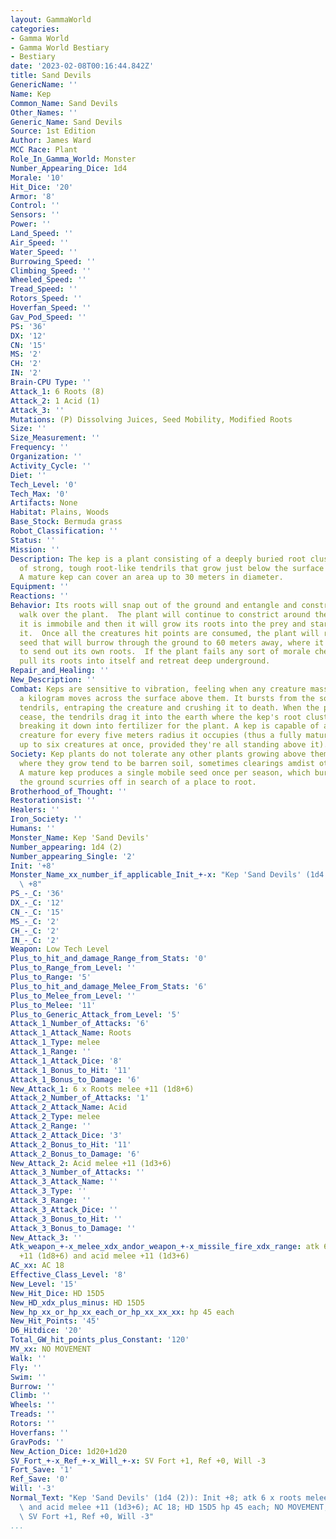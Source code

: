 ```yaml
---
layout: GammaWorld
categories:
- Gamma World
- Gamma World Bestiary
- Bestiary
date: '2023-02-08T00:16:44.842Z'
title: Sand Devils
GenericName: ''
Name: Kep
Common_Name: Sand Devils
Other_Names: ''
Generic_Name: Sand Devils
Source: 1st Edition
Author: James Ward
MCC Race: Plant
Role_In_Gamma_World: Monster
Number_Appearing_Dice: 1d4
Morale: '10'
Hit_Dice: '20'
Armor: '8'
Control: ''
Sensors: ''
Power: ''
Land_Speed: ''
Air_Speed: ''
Water_Speed: ''
Burrowing_Speed: ''
Climbing_Speed: ''
Wheeled_Speed: ''
Tread_Speed: ''
Rotors_Speed: ''
Hoverfan_Speed: ''
Gav_Pod_Speed: ''
PS: '36'
DX: '12'
CN: '15'
MS: '2'
CH: '2'
IN: '2'
Brain-CPU Type: ''
Attack_1: 6 Roots (8)
Attack_2: 1 Acid (1)
Attack_3: ''
Mutations: (P) Dissolving Juices, Seed Mobility, Modified Roots
Size: ''
Size_Measurement: ''
Frequency: ''
Organization: ''
Activity_Cycle: ''
Diet: ''
Tech_Level: '0'
Tech_Max: '0'
Artifacts: None
Habitat: Plains, Woods
Base_Stock: Bermuda grass
Robot_Classification: ''
Status: ''
Mission: ''
Description: The kep is a plant consisting of a deeply buried root cluster and a network
  of strong, tough root-like tendrils that grow just below the surface of sandy soil.
  A mature kep can cover an area up to 30 meters in diameter.
Equipment: ''
Reactions: ''
Behavior: Its roots will snap out of the ground and entangle and constrict prey who
  walk over the plant.  The plant will continue to constrict around the prey until
  it is immobile and then it will grow its roots into the prey and start to digest
  it.  Once all the creatures hit points are consumed, the plant will release a mobile
  seed that will burrow through the ground to 60 meters away, where it will then start
  to send out its own roots.  If the plant fails any sort of morale check, it will
  pull its roots into itself and retreat deep underground.
Repair_and_Healing: ''
New_Description: ''
Combat: Keps are sensitive to vibration, feeling when any creature massing more than
  a kilogram moves across the surface above them. It bursts from the soil with its
  tendrils, entraping the creature and crushing it to death. When the prey's struggles
  cease, the tendrils drag it into the earth where the kep's root cluster and begin
  breaking it down into fertilizer for the plant. A kep is capable of attacking one
  creature for every five meters radius it occupies (thus a fully mature kep can attack
  up to six creatures at once, provided they're all standing above it).
Society: Kep plants do not tolerate any other plants growing above them, so the areas
  where they grow tend to be barren soil, sometimes clearings amdist other vegetation.
  A mature kep produces a single mobile seed once per season, which burrows out of
  the ground scurries off in search of a place to root.
Brotherhood_of_Thought: ''
Restorationsist: ''
Healers: ''
Iron_Society: ''
Humans: ''
Monster_Name: Kep 'Sand Devils'
Number_appearing: 1d4 (2)
Number_appearing_Single: '2'
Init: '+8'
Monster_Name_xx_number_if_applicable_Init_+-x: "Kep 'Sand Devils' (1d4 (2)): Init\
  \ +8"
PS_-_C: '36'
DX_-_C: '12'
CN_-_C: '15'
MS_-_C: '2'
CH_-_C: '2'
IN_-_C: '2'
Weapon: Low Tech Level
Plus_to_hit_and_damage_Range_from_Stats: '0'
Plus_to_Range_from_Level: ''
Plus_to_Range: '5'
Plus_to_hit_and_damage_Melee_From_Stats: '6'
Plus_to_Melee_from_Level: ''
Plus_to_Melee: '11'
Plus_to_Generic_Attack_from_Level: '5'
Attack_1_Number_of_Attacks: '6'
Attack_1_Attack_Name: Roots
Attack_1_Type: melee
Attack_1_Range: ''
Attack_1_Attack_Dice: '8'
Attack_1_Bonus_to_Hit: '11'
Attack_1_Bonus_to_Damage: '6'
New_Attack_1: 6 x Roots melee +11 (1d8+6)
Attack_2_Number_of_Attacks: '1'
Attack_2_Attack_Name: Acid
Attack_2_Type: melee
Attack_2_Range: ''
Attack_2_Attack_Dice: '3'
Attack_2_Bonus_to_Hit: '11'
Attack_2_Bonus_to_Damage: '6'
New_Attack_2: Acid melee +11 (1d3+6)
Attack_3_Number_of_Attacks: ''
Attack_3_Attack_Name: ''
Attack_3_Type: ''
Attack_3_Range: ''
Attack_3_Attack_Dice: ''
Attack_3_Bonus_to_Hit: ''
Attack_3_Bonus_to_Damage: ''
New_Attack_3: ''
Atk_weapon_+-x_melee_xdx_andor_weapon_+-x_missile_fire_xdx_range: atk 6 x roots melee
  +11 (1d8+6) and acid melee +11 (1d3+6)
AC_xx: AC 18
Effective_Class_Level: '8'
New_Level: '15'
New_Hit_Dice: HD 15D5
New_HD_xdx_plus_minus: HD 15D5
New_hp_xx_or_hp_xx_each_or_hp_xx_xx_xx: hp 45 each
New_Hit_Points: '45'
D6_Hitdice: '20'
Total_GW_hit_points_plus_Constant: '120'
MV_xx: NO MOVEMENT
Walk: ''
Fly: ''
Swim: ''
Burrow: ''
Climb: ''
Wheels: ''
Treads: ''
Rotors: ''
Hoverfans: ''
GravPods: ''
New_Action_Dice: 1d20+1d20
SV_Fort_+-x_Ref_+-x_Will_+-x: SV Fort +1, Ref +0, Will -3
Fort_Save: '1'
Ref_Save: '0'
Will: '-3'
Normal_Text: "Kep 'Sand Devils' (1d4 (2)): Init +8; atk 6 x roots melee +11 (1d8+6)\
  \ and acid melee +11 (1d3+6); AC 18; HD 15D5 hp 45 each; NO MOVEMENT; 1d20+1d20;\
  \ SV Fort +1, Ref +0, Will -3"
...
```

